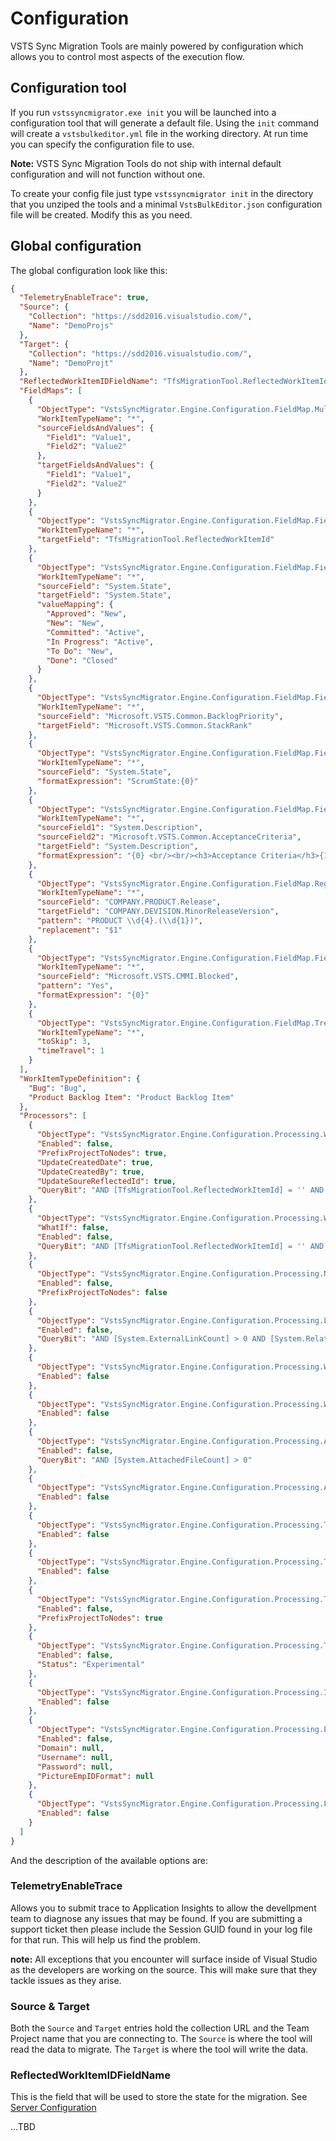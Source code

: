# Configuration
VSTS Sync Migration Tools are mainly powered by configuration which allows you to control most aspects of the execution flow.

## Configuration tool
If you run `vstssyncmigrator.exe init` you will be launched into a configuration tool that will generate a default file. Using the `init` command will create a `vstsbulkeditor.yml` file in the
working directory. At run time you can specify the configuration file to use.

**Note:** VSTS Sync Migration Tools do not ship with internal default configuration and will not function without one.

To create your config file just type `vstssyncmigrator init` in the directory that you unziped the tools and a minimal `VstsBulkEditor.json` configuration
file will be created. Modify this as you need.

## Global configuration
The global configuration look like this:

```json
{
  "TelemetryEnableTrace": true,
  "Source": {
    "Collection": "https://sdd2016.visualstudio.com/",
    "Name": "DemoProjs"
  },
  "Target": {
    "Collection": "https://sdd2016.visualstudio.com/",
    "Name": "DemoProjt"
  },
  "ReflectedWorkItemIDFieldName": "TfsMigrationTool.ReflectedWorkItemId",
  "FieldMaps": [
    {
      "ObjectType": "VstsSyncMigrator.Engine.Configuration.FieldMap.MultiValueConditionalMapConfig",
      "WorkItemTypeName": "*",
      "sourceFieldsAndValues": {
        "Field1": "Value1",
        "Field2": "Value2"
      },
      "targetFieldsAndValues": {
        "Field1": "Value1",
        "Field2": "Value2"
      }
    },
    {
      "ObjectType": "VstsSyncMigrator.Engine.Configuration.FieldMap.FieldBlankMapConfig",
      "WorkItemTypeName": "*",
      "targetField": "TfsMigrationTool.ReflectedWorkItemId"
    },
    {
      "ObjectType": "VstsSyncMigrator.Engine.Configuration.FieldMap.FieldValueMapConfig",
      "WorkItemTypeName": "*",
      "sourceField": "System.State",
      "targetField": "System.State",
      "valueMapping": {
        "Approved": "New",
        "New": "New",
        "Committed": "Active",
        "In Progress": "Active",
        "To Do": "New",
        "Done": "Closed"
      }
    },
    {
      "ObjectType": "VstsSyncMigrator.Engine.Configuration.FieldMap.FieldtoFieldMapConfig",
      "WorkItemTypeName": "*",
      "sourceField": "Microsoft.VSTS.Common.BacklogPriority",
      "targetField": "Microsoft.VSTS.Common.StackRank"
    },
    {
      "ObjectType": "VstsSyncMigrator.Engine.Configuration.FieldMap.FieldtoTagMapConfig",
      "WorkItemTypeName": "*",
      "sourceField": "System.State",
      "formatExpression": "ScrumState:{0}"
    },
    {
      "ObjectType": "VstsSyncMigrator.Engine.Configuration.FieldMap.FieldMergeMapConfig",
      "WorkItemTypeName": "*",
      "sourceField1": "System.Description",
      "sourceField2": "Microsoft.VSTS.Common.AcceptanceCriteria",
      "targetField": "System.Description",
      "formatExpression": "{0} <br/><br/><h3>Acceptance Criteria</h3>{1}"
    },
    {
      "ObjectType": "VstsSyncMigrator.Engine.Configuration.FieldMap.RegexFieldMapConfig",
      "WorkItemTypeName": "*",
      "sourceField": "COMPANY.PRODUCT.Release",
      "targetField": "COMPANY.DEVISION.MinorReleaseVersion",
      "pattern": "PRODUCT \\d{4}.(\\d{1})",
      "replacement": "$1"
    },
    {
      "ObjectType": "VstsSyncMigrator.Engine.Configuration.FieldMap.FieldValuetoTagMapConfig",
      "WorkItemTypeName": "*",
      "sourceField": "Microsoft.VSTS.CMMI.Blocked",
      "pattern": "Yes",
      "formatExpression": "{0}"
    },
    {
      "ObjectType": "VstsSyncMigrator.Engine.Configuration.FieldMap.TreeToTagMapConfig",
      "WorkItemTypeName": "*",
      "toSkip": 3,
      "timeTravel": 1
    }
  ],
  "WorkItemTypeDefinition": {
    "Bug": "Bug",
    "Product Backlog Item": "Product Backlog Item"
  },
  "Processors": [
    {
      "ObjectType": "VstsSyncMigrator.Engine.Configuration.Processing.WorkItemMigrationConfig",
      "Enabled": false,
      "PrefixProjectToNodes": true,
      "UpdateCreatedDate": true,
      "UpdateCreatedBy": true,
      "UpdateSoureReflectedId": true,
      "QueryBit": "AND [TfsMigrationTool.ReflectedWorkItemId] = '' AND  [Microsoft.VSTS.Common.ClosedDate] = '' AND [System.WorkItemType] IN ('Shared Steps', 'Shared Parameter', 'Test Case', 'Requirement', 'Task', 'User Story', 'Bug')"
    },
    {
      "ObjectType": "VstsSyncMigrator.Engine.Configuration.Processing.WorkItemUpdateConfig",
      "WhatIf": false,
      "Enabled": false,
      "QueryBit": "AND [TfsMigrationTool.ReflectedWorkItemId] = '' AND  [Microsoft.VSTS.Common.ClosedDate] = '' AND [System.WorkItemType] IN ('Shared Steps', 'Shared Parameter', 'Test Case', 'Requirement', 'Task', 'User Story', 'Bug')"
    },
    {
      "ObjectType": "VstsSyncMigrator.Engine.Configuration.Processing.NodeStructuresMigrationConfig",
      "Enabled": false,
      "PrefixProjectToNodes": false
    },
    {
      "ObjectType": "VstsSyncMigrator.Engine.Configuration.Processing.LinkMigrationConfig",
      "Enabled": false,
      "QueryBit": "AND [System.ExternalLinkCount] > 0 AND [System.RelatedLinkCount] > 0"
    },
    {
      "ObjectType": "VstsSyncMigrator.Engine.Configuration.Processing.WorkItemPostProcessingConfig",
      "Enabled": false
    },
    {
      "ObjectType": "VstsSyncMigrator.Engine.Configuration.Processing.WorkItemDeleteConfig",
      "Enabled": false
    },
    {
      "ObjectType": "VstsSyncMigrator.Engine.Configuration.Processing.AttachementExportMigrationConfig",
      "Enabled": false,
      "QueryBit": "AND [System.AttachedFileCount] > 0"
    },
    {
      "ObjectType": "VstsSyncMigrator.Engine.Configuration.Processing.AttachementImportMigrationConfig",
      "Enabled": false
    },
    {
      "ObjectType": "VstsSyncMigrator.Engine.Configuration.Processing.TestVeriablesMigrationConfig",
      "Enabled": false
    },
    {
      "ObjectType": "VstsSyncMigrator.Engine.Configuration.Processing.TestConfigurationsMigrationConfig",
      "Enabled": false
    },
    {
      "ObjectType": "VstsSyncMigrator.Engine.Configuration.Processing.TestPlansAndSuitsMigrationConfig",
      "Enabled": false,
      "PrefixProjectToNodes": true
    },
    {
      "ObjectType": "VstsSyncMigrator.Engine.Configuration.Processing.TestRunsMigrationConfig",
      "Enabled": false,
      "Status": "Experimental"
    },
    {
      "ObjectType": "VstsSyncMigrator.Engine.Configuration.Processing.ImportProfilePictureConfig",
      "Enabled": false
    },
    {
      "ObjectType": "VstsSyncMigrator.Engine.Configuration.Processing.ExportProfilePictureFromADConfig",
      "Enabled": false,
      "Domain": null,
      "Username": null,
      "Password": null,
      "PictureEmpIDFormat": null
    },
    {
      "ObjectType": "VstsSyncMigrator.Engine.Configuration.Processing.FixGitCommitLinksConfig",
      "Enabled": false
    }
  ]
}
```

And the description of the available options are:

### TelemetryEnableTrace
Allows you to submit trace to Application Insights to allow the devellpment team to diagnose any issues that may be found. If you are submitting a support ticket then please include the Session GUID found in your log file for that run. This will help us find the problem.

**note:** All exceptions that you encounter will surface inside of Visual Studio as the developers are working on the source. This will make sure that they tackle issues as they arise.

### Source & Target
Both the `Source` and `Target` entries hold the collection URL and the Team Project name that you are connecting to. The `Source` is where the tool will read the data to migrate. The `Target` is where the tool will write the data.

### ReflectedWorkItemIDFieldName

This is the field that will be used to store the state for the migration. See [Server Configuration](server-configuration.md)

...TBD
